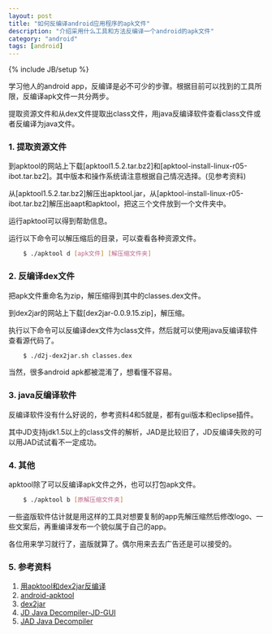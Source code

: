 ```yaml
---
layout: post
title: "如何反编译android应用程序的apk文件"
description: "介绍采用什么工具和方法反编译一个android的apk文件"
category: "android"
tags: [android]
---
```

{% include JB/setup %}

学习他人的android app，反编译是必不可少的步骤。根据目前可以找到的工具所限，反编译apk文件一共分两步。

提取资源文件和从dex文件提取出class文件，用java反编译软件查看class文件或者反编译为java文件。

### 1. 提取资源文件
到apktool的网站上下载\[apktool1.5.2.tar.bz2\]和\[apktool-install-linux-r05-ibot.tar.bz2\]。其中版本和操作系统请注意根据自己情况选择。(见参考资料)

从\[apktool1.5.2.tar.bz2\]解压出apktool.jar，从\[apktool-install-linux-r05-ibot.tar.bz2\]解压出aapt和apktool，把这三个文件放到一个文件夹中。

运行apktool可以得到帮助信息。

运行以下命令可以解压缩后的目录，可以查看各种资源文件。

```bash
    $ ./apktool d [apk文件] [解压缩文件夹]
```

### 2. 反编译dex文件
把apk文件重命名为zip，解压缩得到其中的classes.dex文件。

到dex2jar的网站上下载\[dex2jar-0.0.9.15.zip\]，解压缩。

执行以下命令可以反编译dex文件为class文件，然后就可以使用java反编译软件查看源代码了。

```bash
    $ ./d2j-dex2jar.sh classes.dex
```
当然，很多android apk都被混淆了，想看懂不容易。

### 3. java反编译软件
反编译软件没有什么好说的，参考资料4和5就是，都有gui版本和eclipse插件。

其中JD支持jdk1.5以上的class文件的解析，JAD是比较旧了，JD反编译失败的可以用JAD试试看不一定成功。

### 4. 其他
apktool除了可以反编译apk文件之外，也可以打包apk文件。

```bash
    $ ./apktool b [原解压缩文件夹]
```
一些盗版软件估计就是用这样的工具对想要复制的app先解压缩然后修改logo、一些文案后，再重编译发布一个貌似属于自己的app。

各位用来学习就行了，盗版就算了。偶尔用来去去广告还是可以接受的。

### 5. 参考资料
1. [用apktool和dex2jar反编译](http://blog.csdn.net/yueyueniao96/article/details/7540224)
2. [android-apktool](http://code.google.com/p/android-apktool/downloads/list)
3. [dex2jar](http://code.google.com/p/dex2jar/)
4. [JD Java Decompiler-JD-GUI](http://jd.benow.ca/)
5. [JAD Java Decompiler](http://varaneckas.com/jad/)
